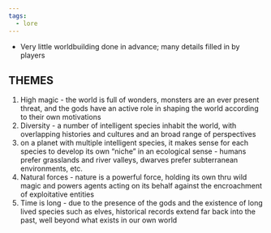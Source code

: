 ```yaml
---
tags:
  - lore
---
```

- Very little worldbuilding done in advance; many details filled in by players 

## THEMES

1. High magic - the world is full of wonders, monsters are an ever present threat, and the gods have an active role in shaping the world according to their own motivations 
2. Diversity - a number of intelligent species inhabit the world, with overlapping histories and cultures and an broad range of perspectives 
3. on a planet with multiple intelligent species, it makes sense for each species to develop its own “niche” in an ecological sense - humans prefer grasslands and river valleys, dwarves prefer subterranean environments, etc.
4. Natural forces - nature is a powerful force, holding its own thru wild magic and powers agents acting on its behalf against the encroachment of exploitative entities 
5. Time is long - due to the presence of the gods and the existence of long lived species such as elves, historical records extend far back into the past, well beyond what exists in our own world